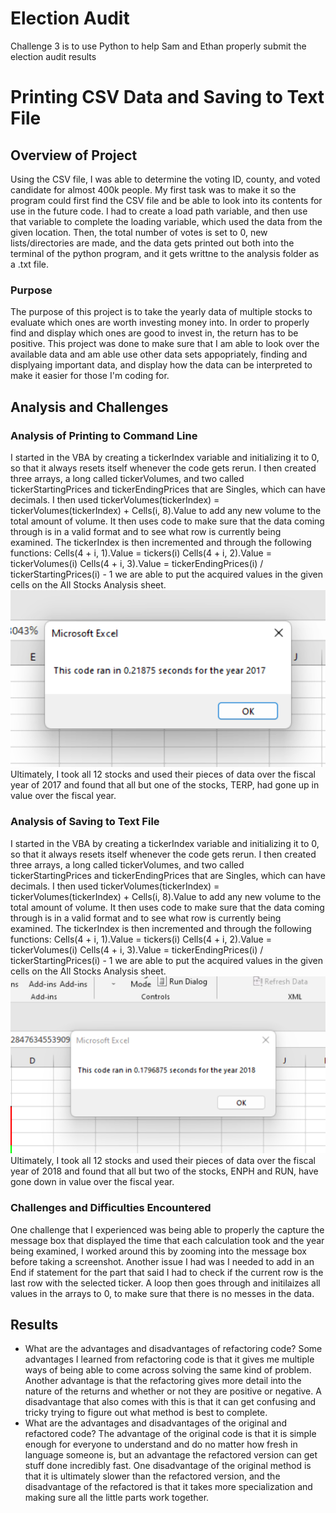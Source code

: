 # Election Audit
Challenge 3 is to use Python to help Sam and Ethan properly submit the election audit results
# Printing CSV Data and Saving to Text File

## Overview of Project
Using the CSV file, I was able to determine the voting ID, county, and voted candidate for almost 400k people. My first task was to make it so the program could first find the CSV file and be able to look into its contents for use in the future code. I had to create a load path variable, and then use that variable to complete the loading variable, which used the data from the given location. Then, the total number of votes is set to 0, new lists/directories are made, and the data gets printed out both into the terminal of the python program, and it gets writtne to the analysis folder as a .txt file.
### Purpose
The purpose of this project is to take the yearly data of multiple stocks to evaluate which ones are worth investing money into. In order to properly find and display which ones are good to invest in, the return has to be positive. This project was done to make sure that I am able to look over the available data and am able use other data sets appopriately, finding and displyaing important data, and display how the data can be interpreted to make it easier for those I'm coding for.
## Analysis and Challenges

### Analysis of Printing to Command Line
 I started in the VBA by creating a tickerIndex variable and initializing it to 0, so that it always resets itself whenever the code gets rerun. I then created three arrays, a long called tickerVolumes, and two called tickerStartingPrices and tickerEndingPrices that are Singles, which can have decimals. I then used tickerVolumes(tickerIndex) = tickerVolumes(tickerIndex) + Cells(i, 8).Value to add any new volume to the total amount of volume. It then uses code to make sure that the data coming through is in a valid format and to see what row is currently being examined. The tickerIndex is then incremented and through the following functions: Cells(4 + i, 1).Value = tickers(i)
Cells(4 + i, 2).Value = tickerVolumes(i)
Cells(4 + i, 3).Value = tickerEndingPrices(i) / tickerStartingPrices(i) - 1
we are able to put the acquired values in the given cells on the All Stocks Analysis sheet.
![image](https://github.com/CharlesBootCamp/VBA_Challenge/blob/main/Resources/VBA_Challenge_2017.png)
Ultimately, I took all 12 stocks and used their pieces of data over the fiscal year of 2017 and found that all but one of the stocks, TERP, had gone up in value over the fiscal year.
### Analysis of Saving to Text File
 I started in the VBA by creating a tickerIndex variable and initializing it to 0, so that it always resets itself whenever the code gets rerun. I then created three arrays, a long called tickerVolumes, and two called tickerStartingPrices and tickerEndingPrices that are Singles, which can have decimals. I then used tickerVolumes(tickerIndex) = tickerVolumes(tickerIndex) + Cells(i, 8).Value to add any new volume to the total amount of volume. It then uses code to make sure that the data coming through is in a valid format and to see what row is currently being examined. The tickerIndex is then incremented and through the following functions: Cells(4 + i, 1).Value = tickers(i)
Cells(4 + i, 2).Value = tickerVolumes(i)
Cells(4 + i, 3).Value = tickerEndingPrices(i) / tickerStartingPrices(i) - 1
we are able to put the acquired values in the given cells on the All Stocks Analysis sheet.
![image](https://github.com/CharlesBootCamp/VBA_Challenge/blob/main/Resources/VBA_Challenge_2018.png)
Ultimately, I took all 12 stocks and used their pieces of data over the fiscal year of 2018 and found that all but two of the stocks, ENPH and RUN, have gone down in value over the fiscal year.


### Challenges and Difficulties Encountered
One challenge that I experienced was being able to properly the capture the message box that displayed the time that each calculation took and the year being examined, I worked around this by zooming into the message box before taking a screenshot. Another issue I had was I needed to add in an End if statement for the part that said I had to check if the current row is the last row with the selected ticker. A loop then goes through and initilaizes all values in the arrays to 0, to make sure that there is no messes in the data. 
## Results
- What are the advantages and disadvantages of refactoring code?
  Some advantages I learned from refactoring code is that it gives me multiple ways of being able to come across solving the same kind of problem. Another advantage is that the refactoring gives more detail into the nature of the returns and whether or not they are positive or negative. A disadvantage that also comes with this is that it can get confusing and tricky trying to figure out what method is best to complete.
- What are the advantages and disadvantages of the original and refactored code?
The advantage of the original code is that it is simple enough for everyone to understand and do no matter how fresh in language someone is, but an advantage the refactored version can get stuff done incredibly fast. One disadvantage of the original method is that it is ultimately slower than the refactored version, and the disadvantage of the refactored is that it takes more specialization and making sure all the little parts work together.
